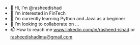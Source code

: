 - 👋 Hi, I’m @rasheedishad
- 👀 I’m interested in FinTech
- 🌱 I’m currently learning Python and Java as a beginner
- 💞️ I’m looking to collaborate on ...
- 📫 How to reach me www.linkedin.com/in/rasheed-ishad or rasheedishadimu@gmail.com

<!---
rasheedishad/rasheedishad is a ✨ special ✨ repository because its `README.md` (this file) appears on your GitHub profile.
You can click the Preview link to take a look at your changes.
--->
